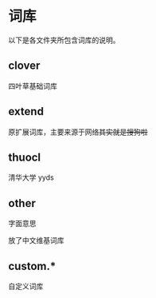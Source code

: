 # 词库

以下是各文件夹所包含词库的说明。

## clover

四叶草基础词库

## extend

原扩展词库，主要来源于网络~~其实就是搜狗啦~~

## thuocl

清华大学 yyds

## other

字面意思

放了中文维基词库

## custom.*

自定义词库